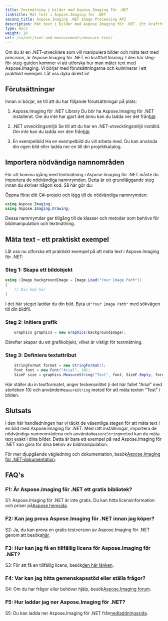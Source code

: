 ```yaml
---
title: Textmätning i bilder med Aspose.Imaging för .NET
linktitle: Mät text i Aspose.Imaging för .NET
second_title: Aspose.Imaging .NET Image Processing API
description: Mät text i bilder med Aspose.Imaging för .NET. Ett kraftfullt .NET-bibliotek. Exakt och effektiv textmätning.
type: docs
weight: 10
url: /sv/net/text-and-measurements/measure-text/
---
```

Om du är en .NET-utvecklare som vill manipulera bilder och mäta text med precision, är Aspose.Imaging för .NET en kraftfull lösning. I den här steg-för-steg-guiden kommer vi att utforska hur man mäter text med Aspose.Imaging. Vi börjar med förutsättningarna och kulminerar i ett praktiskt exempel. Låt oss dyka direkt in!

## Förutsättningar

Innan vi börjar, se till att du har följande förutsättningar på plats:

1. Aspose.Imaging för .NET Library
 Du bör ha Aspose.Imaging för .NET installerat. Om du inte har gjort det ännu kan du ladda ner det från[här](https://releases.aspose.com/imaging/net/).

2. .NET utvecklingsmiljö
 Se till att du har en .NET-utvecklingsmiljö inställd. Om inte kan du ladda ner den från[här](https://dotnet.microsoft.com/download).

3. En exempelbild
Ha en exempelbild du vill arbeta med. Du kan använda din egen bild eller ladda ner en till din projektkatalog.

## Importera nödvändiga namnområden

För att komma igång med textmätning i Aspose.Imaging för .NET måste du importera de nödvändiga namnrymden. Detta är ett grundläggande steg innan du skriver någon kod. Så här gör du:

Öppna först ditt C#-projekt och lägg till de nödvändiga namnrymden:

```csharp
using Aspose.Imaging;
using Aspose.Imaging.Drawing;
```

Dessa namnrymder ger tillgång till de klasser och metoder som behövs för bildmanipulation och textmätning.

## Mäta text - ett praktiskt exempel

Låt oss nu utforska ett praktiskt exempel på att mäta text i Aspose.Imaging för .NET:

### Steg 1: Skapa ett bildobjekt

```csharp
using (Image backgroundImage = Image.Load("Your Image Path"))
{
    // Din kod här
}
```

 I det här steget laddar du din bild. Byta ut`"Your Image Path"` med sökvägen till din bildfil.

### Steg 2: Initiera grafik

```csharp
    Graphics graphics = new Graphics(backgroundImage);
```

Därefter skapar du ett grafikobjekt, vilket är viktigt för textmätning.

### Steg 3: Definiera textattribut

```csharp
    StringFormat format = new StringFormat();
    Font font = new Font("Arial", 10);
    SizeF size = graphics.MeasureString("Test", font, SizeF.Empty, format);
```

 Här ställer du in textformatet, anger teckensnittet (i det här fallet "Arial" med storleken 10) och använder`MeasureString` metod för att mäta texten "Test" i bilden.

## Slutsats

 I den här handledningen har vi täckt de väsentliga stegen för att mäta text i en bild med Aspose.Imaging för .NET. Med rätt inställningar, importera de nödvändiga namnområdena och använda`MeasureString`metod kan du mäta text exakt i dina bilder. Detta är bara ett exempel på vad Aspose.Imaging för .NET kan göra för dina behov av bildmanipulation.

 För mer djupgående vägledning och dokumentation, besök[Aspose.Imaging för .NET-dokumentation](https://reference.aspose.com/imaging/net/).

## FAQ's

### F1: Är Aspose.Imaging för .NET ett gratis bibliotek?

 S1: Aspose.Imaging för .NET är inte gratis. Du kan hitta licensinformation och priser på[Aspose hemsida](https://purchase.aspose.com/buy).

### F2: Kan jag prova Aspose.Imaging för .NET innan jag köper?

 S2: Ja, du kan prova en gratis testversion av Aspose.Imaging för .NET genom att besöka[här](https://releases.aspose.com/). 

### F3: Hur kan jag få en tillfällig licens för Aspose.Imaging för .NET?

 S3: För att få en tillfällig licens, besök[den här länken](https://purchase.aspose.com/temporary-license/).

### F4: Var kan jag hitta gemenskapsstöd eller ställa frågor?

 S4: Om du har frågor eller behöver hjälp, besök[Aspose.Imaging forum](https://forum.aspose.com/).

### F5: Hur laddar jag ner Aspose.Imaging för .NET?

 S5: Du kan ladda ner Aspose.Imaging för .NET från[nedladdningssida](https://releases.aspose.com/imaging/net/).